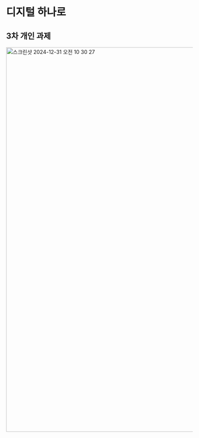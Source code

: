 # 디지털 하나로

## 3차 개인 과제 

<img width="1038" alt="스크린샷 2024-12-31 오전 10 30 27" src="https://github.com/user-attachments/assets/0b5d9feb-a0bf-47b6-9912-b4cb4d4634a7" />
